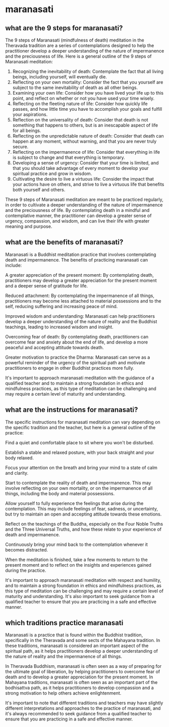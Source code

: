 # maranasati

## what are the 9 steps for maranasati?

The 9 steps of Maranasati (mindfulness of death) meditation in the Theravada tradition are a series of contemplations designed to help the practitioner develop a deeper understanding of the nature of impermanence and the preciousness of life. Here is a general outline of the 9 steps of Maranasati meditation:

1. Recognizing the inevitability of death: Contemplate the fact that all living beings, including yourself, will eventually die.
1. Reflecting on your own mortality: Consider the fact that you yourself are subject to the same inevitability of death as all other beings.
1. Examining your own life: Consider how you have lived your life up to this point, and reflect on whether or not you have used your time wisely.
1. Reflecting on the fleeting nature of life: Consider how quickly life passes, and how little time you have to accomplish your goals and fulfill your aspirations.
1. Reflection on the universality of death: Consider that death is not something that happens to others, but is an inescapable aspect of life for all beings.
1. Reflecting on the unpredictable nature of death: Consider that death can happen at any moment, without warning, and that you are never truly secure.
1. Reflecting on the impermanence of life: Consider that everything in life is subject to change and that everything is temporary.
1. Developing a sense of urgency: Consider that your time is limited, and that you should take advantage of every moment to develop your spiritual practice and grow in wisdom.
1. Cultivating the desire to live a virtuous life: Consider the impact that your actions have on others, and strive to live a virtuous life that benefits both yourself and others.

These 9 steps of Maranasati meditation are meant to be practiced regularly, in order to cultivate a deeper understanding of the nature of impermanence and the preciousness of life. By contemplating death in a mindful and contemplative manner, the practitioner can develop a greater sense of urgency, compassion, and wisdom, and can live their life with greater meaning and purpose.

## what are the benefits of maranasati?

Maranasati is a Buddhist meditation practice that involves contemplating death and impermanence. The benefits of practicing maranasati can include:

A greater appreciation of the present moment: By contemplating death, practitioners may develop a greater appreciation for the present moment and a deeper sense of gratitude for life.

Reduced attachment: By contemplating the impermanence of all things, practitioners may become less attached to material possessions and to the self, reducing suffering and increasing peace of mind.

Improved wisdom and understanding: Maranasati can help practitioners develop a deeper understanding of the nature of reality and the Buddhist teachings, leading to increased wisdom and insight.

Overcoming fear of death: By contemplating death, practitioners can overcome fear and anxiety about the end of life, and develop a more peaceful and accepting attitude towards death.

Greater motivation to practice the Dharma: Maranasati can serve as a powerful reminder of the urgency of the spiritual path and motivate practitioners to engage in other Buddhist practices more fully.

It's important to approach maranasati meditation with the guidance of a qualified teacher and to maintain a strong foundation in ethics and mindfulness practices, as this type of meditation can be challenging and may require a certain level of maturity and understanding.

## what are the instructions for maranasati?

The specific instructions for maranasati meditation can vary depending on the specific tradition and the teacher, but here is a general outline of the practice:

Find a quiet and comfortable place to sit where you won't be disturbed.

Establish a stable and relaxed posture, with your back straight and your body relaxed.

Focus your attention on the breath and bring your mind to a state of calm and clarity.

Start to contemplate the reality of death and impermanence. This may involve reflecting on your own mortality, or on the impermanence of all things, including the body and material possessions.

Allow yourself to fully experience the feelings that arise during the contemplation. This may include feelings of fear, sadness, or uncertainty, but try to maintain an open and accepting attitude towards these emotions.

Reflect on the teachings of the Buddha, especially on the Four Noble Truths and the Three Universal Truths, and how these relate to your experience of death and impermanence.

Continuously bring your mind back to the contemplation whenever it becomes distracted.

When the meditation is finished, take a few moments to return to the present moment and to reflect on the insights and experiences gained during the practice.

It's important to approach maranasati meditation with respect and humility, and to maintain a strong foundation in ethics and mindfulness practices, as this type of meditation can be challenging and may require a certain level of maturity and understanding. It's also important to seek guidance from a qualified teacher to ensure that you are practicing in a safe and effective manner.

## which traditions practice maranasati

Maranasati is a practice that is found within the Buddhist tradition, specifically in the Theravada and some sects of the Mahayana tradition. In these traditions, maranasati is considered an important aspect of the spiritual path, as it helps practitioners develop a deeper understanding of the nature of reality and the impermanence of all things.

In Theravada Buddhism, maranasati is often seen as a way of preparing for the ultimate goal of liberation, by helping practitioners to overcome fear of death and to develop a greater appreciation for the present moment. In Mahayana traditions, maranasati is often seen as an important part of the bodhisattva path, as it helps practitioners to develop compassion and a strong motivation to help others achieve enlightenment.

It's important to note that different traditions and teachers may have slightly different interpretations and approaches to the practice of maranasati, and it's always recommended to seek guidance from a qualified teacher to ensure that you are practicing in a safe and effective manner.
